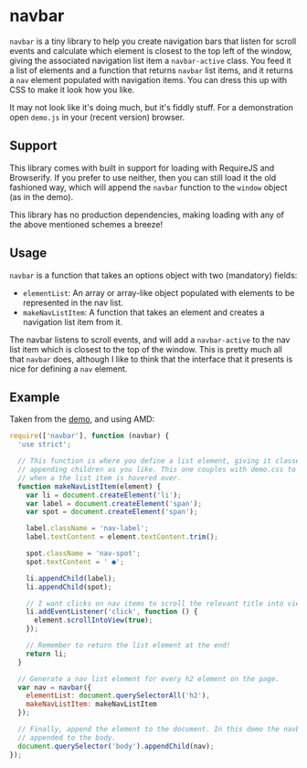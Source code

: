 # navbar

`navbar` is a tiny library to help you create navigation bars that listen for
scroll events and calculate which element is closest to the top left of the
window, giving the associated navigation list item a `navbar-active` class.
You feed it a list of elements and a function that returns `navbar` list items,
and it returns a `nav` element populated with navigation items. You can dress
this up with CSS to make it look how you like.

It may not look like it's doing much, but it's fiddly stuff. For a demonstration
open `demo.js` in your (recent version) browser.

## Support

This library comes with built in support for loading with RequireJS and
Browserify. If you prefer to use neither, then you can still load it the old
fashioned way, which will append the `navbar` function to the `window` object
(as in the demo).

This library has no production dependencies, making loading with any of the
above mentioned schemes a breeze!

## Usage

`navbar` is a function that takes an options object with two (mandatory) fields:

 - `elementList`: An array or array-like object populated with elements to be represented in the
 nav list.
 - `makeNavListItem`: A function that takes an element and creates a navigation list item from it.

The navbar listens to scroll events, and will add a `navbar-active` to the nav list item which is
closest to the top of the window. This is pretty much all that `navbar` does, although I like to
think that the interface that it presents is nice for defining a `nav` element.

## Example

Taken from the [demo](/demo), and using AMD:

```javascript
require(['navbar'], function (navbar) {
  'use strict';

  // This function is where you define a list element, giving it classes, registering listeners, and
  // appending children as you like. This one couples with demo.css to produce labels that appear
  // when a the list item is hovered over.
  function makeNavListItem(element) {
    var li = document.createElement('li');
    var label = document.createElement('span');
    var spot = document.createElement('span');

    label.className = 'nav-label';
    label.textContent = element.textContent.trim();

    spot.className = 'nav-spot';
    spot.textContent = ' ●';

    li.appendChild(label);
    li.appendChild(spot);

    // I want clicks on nav items to scroll the relevant title into view.
    li.addEventListener('click', function () {
      element.scrollIntoView(true);
    });

    // Remember to return the list element at the end!
    return li;
  }

  // Generate a nav list element for every h2 element on the page.
  var nav = navbar({
    elementList: document.querySelectorAll('h2'),
    makeNavListItem: makeNavListItem
  });

  // Finally, append the element to the document. In this demo the navbar is fixed, so I have simply
  // appended to the body.
  document.querySelector('body').appendChild(nav);
});
```
